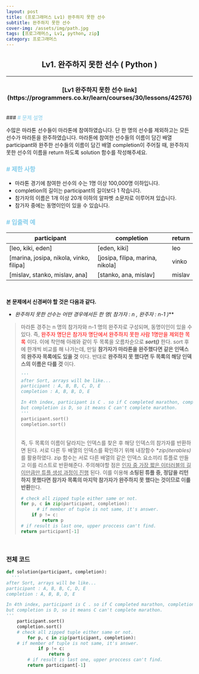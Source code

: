 ```yaml
---
layout: post
title: (프로그래머스 Lv1) 완주하지 못한 선수
subtitle: 완주하지 못한 선수
cover-img: /assets/img/path.jpg
tags: [프로그래머스, Lv1, python, zip]
category: 프로그래머스
---
```


<center>
  <h2>
    Lv1. 완주하지 못한 선수 ( Python )
  </h2>
</center>

------
<center><h3> [Lv1 완주하지 못한 선수 link](https://programmers.co.kr/learn/courses/30/lessons/42576) </h3></center>
<br>
### <span style="color:skyblue"># 문제 설명</span>

수많은 마라톤 선수들이 마라톤에 참여하였습니다. 단 한 명의 선수를 제외하고는 모든 선수가 마라톤을 완주하였습니다. 마라톤에 참여한 선수들의 이름이 담긴 배열 participant와 완주한 선수들의 이름이 담긴 배열 completion이 주어질 때, 완주하지 못한 선수의 이름을 return 하도록 solution 함수를 작성해주세요.

### <span style="color:skyblue"># 제한 사항</span>

- 마라톤 경기에 참여한 선수의 수는 1명 이상 100,000명 이하입니다.
- completion의 길이는 participant의 길이보다 1 작습니다.
- 참가자의 이름은 1개 이상 20개 이하의 알파벳 소문자로 이루어져 있습니다.
- 참가자 중에는 동명이인이 있을 수 있습니다.

### <span style="color:skyblue"># 입출력 예</span>

| participant                             | completion                       | return |
| --------------------------------------- | -------------------------------- | ------ |
| [leo, kiki, eden]                       | [eden, kiki]                     | leo    |
| [marina, josipa, nikola, vinko, filipa] | [josipa, filipa, marina, nikola] | vinko  |
| [mislav, stanko, mislav, ana]           | [stanko, ana, mislav]            | mislav |

<br>

 **본 문제에서 신경써야 할 것은 다음과 같다.**

- **완주하지 못한 선수는 어떤 경우에서든 한 명*( 참가자 : n , 완주자 : n-1 )***

>  마라톤 경주는 n 명의 참가자와 n-1 명의 완주자로 구성되며, 동명이인이 있을 수 있다.  즉, <span style="color:red">완주자 명단은 참가자 명단에서 완주하지 못한 사람 1명만을 제외한 목록</span> 이다. 이에 착안해 아래와 같이 두 목록을 오름차순으로 ***sort()*** 한다. sort 후에 한개씩 비교를 해 나가는데, 만일 **참가자가 마라톤을 완주했다면 같은 인덱스의 완주자 목록에도 있을 것** 이다. 반대로 **완주하지 못 했다면 두 목록의 해당 인덱스의 이름은 다를 것** 이다. 
>
> ~~~python
> '''
> after Sort, arrays will be like...
> participant : A, B, B, C, D, E
> completion : A, B, B, D, E
> 
> In 4th index, participant is C . so if C completed marathon, completion must be C.
> but completion is D, so it means C can't complete marathon.
> '''
> participant.sort()
> completion.sort()
> ~~~
>
> <br>즉, 두 목록의 이름이 달라지는 인덱스를 찾은 후 해당 인덱스의 참가자를 반환하면 된다. 서로 다른 두 배열의 인덱스를 확인하기 위해 내장함수 **zip(*iterables)** 를 활용하였다. zip 함수는 서로 다른 배열의 같은 인덱스 요소끼리 튜플로 만들고 이를 리스트로  반환해준다. 주의해야할 점은 <u>인자 중 가장 짧은 이터러블의 길이만큼만 튜플 생성 과정이 진행</u> 된다. 이를 이용해 **소팅된 튜플 중, 정답을 리턴하지 못했다면 참가자 목록의 마지막 참가자가 완주하지 못 했다는 것이므로 이를 반환**한다.
>
> ```python
> # check all zipped tuple either same or not.
> for p, c in zip(participant, completion):
>   	# if member of tuple is not same, it's answer.
>     if p != c:
>         return p
> # if result is last one, upper proccess can't find. 
> return participant[-1]
> ```
>
> 

<br>

### 전체 코드

```python
def solution(participant, completion):
  '''
after Sort, arrays will be like...
participant : A, B, B, C, D, E
completion : A, B, B, D, E

In 4th index, participant is C . so if C completed marathon, completion must be C.
but completion is D, so it means C can't complete marathon.
'''
    participant.sort()
    completion.sort()
    # check all zipped tuple either same or not.
		for p, c in zip(participant, completion):
  	# if member of tuple is not same, it's answer.
    		if p != c:
        		return p
		# if result is last one, upper proccess can't find. 
		return participant[-1]
```

